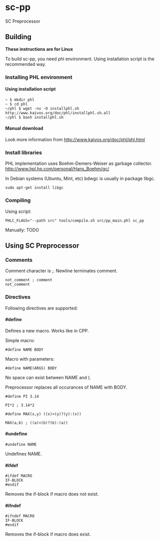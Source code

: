 sc-pp
=====

SC Preprocessor

## Building

**These instructions are for Linux**

To build sc-pp, you need phl environment. Using installation script is the recommended way.

### Installing PHL environment

#### Using installation script

```
~ $ mkdir phl
~ $ cd phl
~/phl $ wget -nv -O installphl.sh http://www.kaivos.org/doc/phl/installphl.sh.all
~/phl $ bash installphl.sh
```

#### Manual download

Look more information from <http://www.kaivos.org/doc/phl/phl.html>

### Install libraries

PHL implementation uses Boehm-Demers-Weiser as garbage collector. <http://www.hpl.hp.com/personal/Hans_Boehm/gc/>

In Debian systems (Ubuntu, Mint, etc) bdwgc is usually in package libgc.

```
sudo apt-get install libgc
```

### Compiling

Using script:

```
PHLC_FLAGS="--path src" tools/compile.sh src/pp_main.phl sc_pp
```

Manually: TODO

## Using SC Preprocessor

### Comments

Comment character is ;. Newline terminates comment.

```
not_comment ; comment
not_comment
```

### Directives

Following directives are supported:

#### #define

Defines a new macro. Works like in CPP.

Simple macro:

```
#define NAME BODY
```

Macro with parameters:

```
#define NAME(ARGS) BODY
```

No space can exist between NAME and (.

Preprocessor replaces all occurances of NAME with BODY.

```
#define PI 3.14

PI*2 ; 3.14*2

#define MAX(x,y) ((x)<(y)?(y):(x))

MAX(a,b) ; ((a)<(b)?(b):(a))
```

#### #undefine

```
#undefine NAME
```

Undefines NAME.

#### #ifdef

```
#ifdef MACRO
IF-BLOCK
#endif
```

Removes the if-block if macro does not exist.

#### #ifndef

```
#ifndef MACRO
IF-BLOCK
#endif
```

Removes the if-block if macro does exist.
